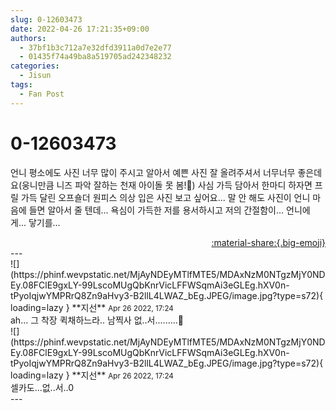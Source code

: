 ```yaml
---
slug: 0-12603473
date: 2022-04-26 17:21:35+09:00
authors:
  - 37bf1b3c712a7e32dfd3911a0d7e2e77
  - 01435f74a49ba8a519705ad242348232
categories:
  - Jisun
tags:
  - Fan Post
---
```


# 0-12603473

<div class="post-container" markdown="1">
<div class="content-container md-sidebar__scrollwrap" markdown="1">

언니 평소에도 사진 너무 많이 주시고 알아서 예쁜 사진 잘 올려주셔서 너무너무 좋은데요(웅니만큼 니즈 파악 잘하는 천재 아이돌 못 봄!💖) 사심 가득 담아서 한마디 하자면 프릴 가득 달린 오프숄더 원피스 의상 입은 사진 보고 싶어요... 말 안 해도 사진이 언니 마음에 들면 알아서 줄 텐데... 욕심이 가득한 저를 용서하시고 저의 간절함이... 언니에게... 닿기를...

</div>
</div>

<div style="text-align: right;" markdown="1">
<a href="https://weverse.io/fromis9/fanpost/0-12603473" style="text-align: right;">:material-share:{.big-emoji}</a>
</div>
---

<div class="comments-container md-sidebar__scrollwrap" markdown="1">
<div class="comment" markdown="1">
<div class='id-container' markdown="1">
![](https://phinf.wevpstatic.net/MjAyNDEyMTlfMTE5/MDAxNzM0NTgzMjY0NDEy.08FClE9gxLY-99LscoMUgQbKnrVicLFFWSqmAi3eGLEg.hXV0n-tPyoIqjwYMPRrQ8Zn9aHvy3-B2llL4LWAZ_bEg.JPEG/image.jpg?type=s72){ loading=lazy }
**<span class="artist">지선</span>** <small>Apr 26 2022, 17:24</small><br>
</div>
<div class='comment-body' markdown="1">
ah... 그 착장 퀵채하느라.. 남찍사 없..서.........🥹
</div>
</div>
<div class="comment" markdown="1">
<div class='id-container' markdown="1">
![](https://phinf.wevpstatic.net/MjAyNDEyMTlfMTE5/MDAxNzM0NTgzMjY0NDEy.08FClE9gxLY-99LscoMUgQbKnrVicLFFWSqmAi3eGLEg.hXV0n-tPyoIqjwYMPRrQ8Zn9aHvy3-B2llL4LWAZ_bEg.JPEG/image.jpg?type=s72){ loading=lazy }
**<span class="artist">지선</span>** <small>Apr 26 2022, 17:24</small><br>
</div>
<div class='comment-body' markdown="1">
셀카도...없..서..0
</div>
</div>
</div>
---
